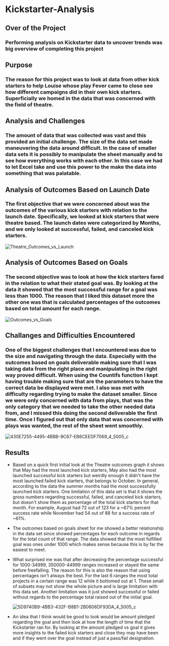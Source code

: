 # Kickstarter-Analysis
## Over of the Project
###    Performing analysis on Kickstarter data to uncover trends was big overview of completing this project
## Purpose
###   The reason for this project was to look at data from other kick starters to help Louise whose play Fever came to close see how different campaigns did in their own kick starters.  Superficially we homed in the data that was concerned with the field of theatre. 
## Analysis and Challenges
###     The amount of data that was collected was vast and this provided an initial challenge.  The size of the data set made maneuvering the data around difficult.  In the case of smaller data sets it is possibly to manipulate the sheet manually and to see how everything works with each other. In this case we had to let Excel take and use this power to the make the data into something that was palatable.  
## Analysis of Outcomes Based on Launch Date
###   The first objective that we were concerned about was the outcomes of the various kick starters with relation to the launch date.  Specifically, we looked at kick starters that were theatre based.  The launch dates were categorized by Months, and we only looked at successful, failed, and canceled kick starters. 

![Theatre_Outcomes_vs_Launch](https://user-images.githubusercontent.com/96598876/148712210-b4479154-5db8-41ab-9bc7-4d9eed11b72b.png)

## Analysis of Outcomes Based on Goals
###   The second objective was to look at how the kick starters fared in the relation to what their stated goal was.  By looking at the data it showed that the most successful range for a goal was less than 1000.  The reason that I liked this dataset more the other one was that is calculated percentages of the outcomes based on total amount for each range. 

![Outcomes_vs_Goals](https://user-images.githubusercontent.com/96598876/148712263-87fb1de2-1252-4dd3-85b4-9a0188b8427f.png)

## Challanges and Difficulties Encountered
###   One of the biggest challenges that I encountered was due to the size and navigating through the data.  Especially with the outcomes based on goals deliverable making sure that I was taking data from the right place and manipulating in the right way proved difficult.  When using the Countifs function I kept having trouble making sure that are the parameters to have the correct data be displayed were met. I also was met with difficulty regarding trying to make the dataset smaller.  Since we were only concerned with data from plays, that was the only category that we needed to take the other needed data from, and I missed this doing the second deliverable the first time.  Once I figured out that only data that was concerned with plays was wanted, the rest of the sheet went smoothly.

![430E7255-4495-4BBB-9C67-EB6CEEDF7069_4_5005_c](https://user-images.githubusercontent.com/96598876/148712130-ae53a214-8ea3-4a9c-b332-2248433f2b12.jpeg)


## Results
-   Based on a quick first initial look at the Theatre outcomes graph it shows that May had the most launched kick starters, May also had the most launched successful kick starters but weirdly enough it didn’t have the most launched failed kick starters, that belongs to October.  In general, according to the data the summer months had the most successfully launched kick starters. One limitation of this data set is that it shows the gross numbers regarding successful, failed, and canceled kick starters, but doesn't show them as percentage of the total kick starters for that month. For example, August had 72 out of 123 for a ~67% percent success rate while November had 54 out of 88 for a success rate of ~61%. 
-   The outcomes based on goals sheet for me showed a better relationship in the data set since showed percentages for each outcome in regards for the total count of that range.  The data showed that the most fulfilled goal was ones under 1000 which makes sense because this is by far the easiest to meet.  
-   What surprised me was that after decreasing the percentage successful for 1000-34999, 350000-44999 ranges increased or stayed the same before freefalling.  The reason for this is also the reason that using percentages isn't always the best.  For the last 6 ranges the most total projects in a certain range was 12 while it bottomed out at 1.  These small of subsets may not show the whole picture and is large limitation with this data set.  Another limitation was it just showed successful or failed without regards to the percentage total raised out of the initial goal. 

    ![5D9740B9-4BB3-432F-B8B1-2B0606DF93DA_4_5005_c](https://user-images.githubusercontent.com/96598876/148711662-e8167616-7661-4f09-bed8-ae2dfd0ee288.jpeg)

-   An idea that I think would be good to look would be amount pledged regarding the goal and then look at how the length of time that the Kickstarter ran for.  By looking at the amount pledged vs goal it gives more insights to the failed kick starters and close they may have been and if they went over the goal instead of just a pass/fail designation.
